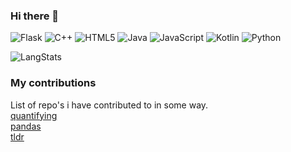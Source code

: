 ### Hi there 👋

![Flask](https://img.shields.io/badge/flask-%23000.svg?style=for-the-badge&logo=flask&logoColor=white)
![C++](https://img.shields.io/badge/c++-%2300599C.svg?style=for-the-badge&logo=c%2B%2B&logoColor=white)
![HTML5](https://img.shields.io/badge/html5-%23E34F26.svg?style=for-the-badge&logo=html5&logoColor=white)
![Java](https://img.shields.io/badge/java-%23ED8B00.svg?style=for-the-badge&logo=openjdk&logoColor=white)
![JavaScript](https://img.shields.io/badge/javascript-%23323330.svg?style=for-the-badge&logo=javascript&logoColor=%23F7DF1E)
![Kotlin](https://img.shields.io/badge/kotlin-%237F52FF.svg?style=for-the-badge&logo=kotlin&logoColor=white)
![Python](https://img.shields.io/badge/python-3670A0?style=for-the-badge&logo=python&logoColor=ffdd54)

![LangStats](https://github-readme-stats.vercel.app/api/top-langs/?username=Chetan0402&theme=vue-dark&show_icons=true&hide_border=true&layout=compact)

### My contributions

List of repo's i have contributed to in some way. <br>
[quantifying](https://github.com/creativecommons/quantifying) <br>
[pandas](https://github.com/pandas-dev/pandas) <br>
[tldr](https://github.com/tldr-pages/tldr)
